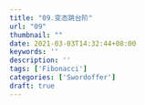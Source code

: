 ```yaml
---
title: "09.变态跳台阶"
url: "09"
thumbnail: ""
date: 2021-03-03T14:32:44+08:00
keywords: ''
description: ''
tags: ['Fibonacci']
categories: ['Swordoffer']
draft: true
---
```

